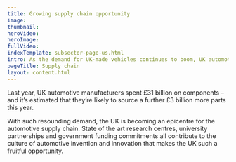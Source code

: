 ```yaml
---
title: Growing supply chain opportunity
image: 
thumbnail: 
heroVideo: 
heroImage: 
fullVideo: 
indexTemplate: subsector-page-us.html
intro: As the demand for UK-made vehicles continues to boom, UK automotive production will exceed 2 million cars by 2020 – a huge opportunity for businesses involved in all parts of the supply chain.
pageTitle: Supply chain
layout: content.html
---
```


Last year, UK automotive manufacturers spent £31 billion on components – and it’s estimated that they’re likely to source a further £3 billion more parts this year.
 
With such resounding demand, the UK is becoming an epicentre for the automotive supply chain. State of the art research centres, university partnerships and government funding commitments all contribute to the culture of automotive invention and innovation that makes the UK such a fruitful opportunity.
